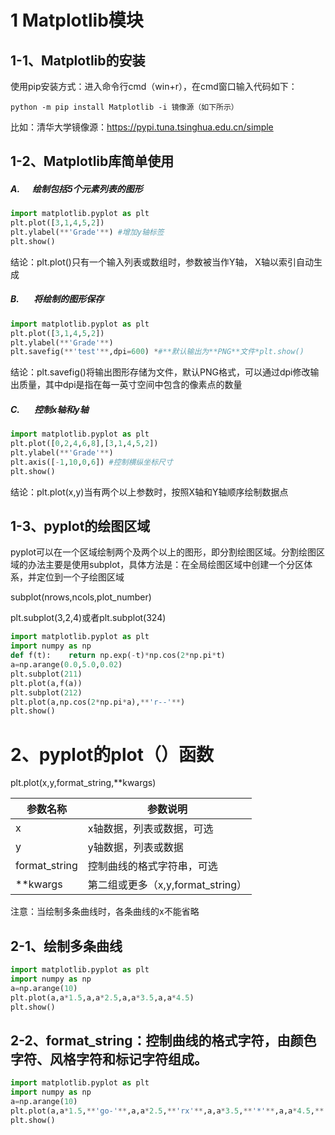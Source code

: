 <style>Matplotlib模块
</style>

# 1 Matplotlib模块

## 1-1、Matplotlib的安装

使用pip安装方式：进入命令行cmd（win+r），在cmd窗口输入代码如下：

```
python -m pip install Matplotlib -i 镜像源（如下所示）
```

比如：清华大学镜像源：https://pypi.tuna.tsinghua.edu.cn/simple

## 1-2、Matplotlib库简单使用

##### A.      绘制包括5个元素列表的图形

```python
import matplotlib.pyplot as plt  
plt.plot([3,1,4,5,2])  
plt.ylabel(**'Grade'**) #增加y轴标签  
plt.show()
```

结论：plt.plot()只有一个输入列表或数组时，参数被当作Y轴， X轴以索引自动生成

##### B.       将绘制的图形保存

```python
import matplotlib.pyplot as plt  
plt.plot([3,1,4,5,2])  
plt.ylabel(**'Grade'**)  
plt.savefig(**'test'**,dpi=600) *#**默认输出为**PNG**文件*plt.show()
```

结论：plt.savefig()将输出图形存储为文件，默认PNG格式，可以通过dpi修改输出质量，其中dpi是指在每一英寸空间中包含的像素点的数量

##### C.       控制x轴和y轴

```python
import matplotlib.pyplot as plt  
plt.plot([0,2,4,6,8],[3,1,4,5,2])  
plt.ylabel(**'Grade'**)  
plt.axis([-1,10,0,6]) #控制横纵坐标尺寸  
plt.show()
```

结论：plt.plot(x,y)当有两个以上参数时，按照X轴和Y轴顺序绘制数据点

## 1-3、pyplot的绘图区域

pyplot可以在一个区域绘制两个及两个以上的图形，即分割绘图区域。分割绘图区域的办法主要是使用subplot，具体方法是：在全局绘图区域中创建一个分区体系，并定位到一个子绘图区域

subplot(nrows,ncols,plot_number)

plt.subplot(3,2,4)或者plt.subplot(324)

```python
import matplotlib.pyplot as plt  
import numpy as np  
def f(t):    return np.exp(-t)*np.cos(2*np.pi*t)  
a=np.arange(0.0,5.0,0.02)  
plt.subplot(211)  
plt.plot(a,f(a))  
plt.subplot(212)  
plt.plot(a,np.cos(2*np.pi*a),**'r--'**)  
plt.show()
```

# 2、pyplot的plot（）函数

plt.plot(x,y,format_string,**kwargs)

| 参数名称          | 参数说明                      |
| ------------- | ------------------------- |
| x             | x轴数据，列表或数据，可选             |
| y             | y轴数据，列表或数据                |
| format_string | 控制曲线的格式字符串，可选             |
| **kwargs      | 第二组或更多（x,y,format_string） |

注意：当绘制多条曲线时，各条曲线的x不能省略

## 2-1、绘制多条曲线

```python
import matplotlib.pyplot as plt  
import numpy as np  
a=np.arange(10)  
plt.plot(a,a*1.5,a,a*2.5,a,a*3.5,a,a*4.5)  
plt.show()
```

## 2-2、format_string：控制曲线的格式字符，由颜色字符、风格字符和标记字符组成。

```python
import matplotlib.pyplot as plt  
import numpy as np  
a=np.arange(10)  
plt.plot(a,a*1.5,**'go-'**,a,a*2.5,**'rx'**,a,a*3.5,**'*'**,a,a*4.5,**'b-.'**)  
plt.show()
```

